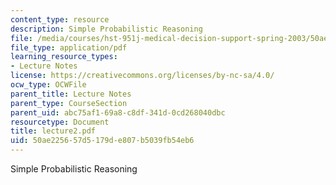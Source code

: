 ```yaml
---
content_type: resource
description: Simple Probabilistic Reasoning
file: /media/courses/hst-951j-medical-decision-support-spring-2003/50ae225657d5179de807b5039fb54eb6_lecture2.pdf
file_type: application/pdf
learning_resource_types:
- Lecture Notes
license: https://creativecommons.org/licenses/by-nc-sa/4.0/
ocw_type: OCWFile
parent_title: Lecture Notes
parent_type: CourseSection
parent_uid: abc75af1-69a8-c8df-341d-0cd268040dbc
resourcetype: Document
title: lecture2.pdf
uid: 50ae2256-57d5-179d-e807-b5039fb54eb6
---
```

Simple Probabilistic Reasoning